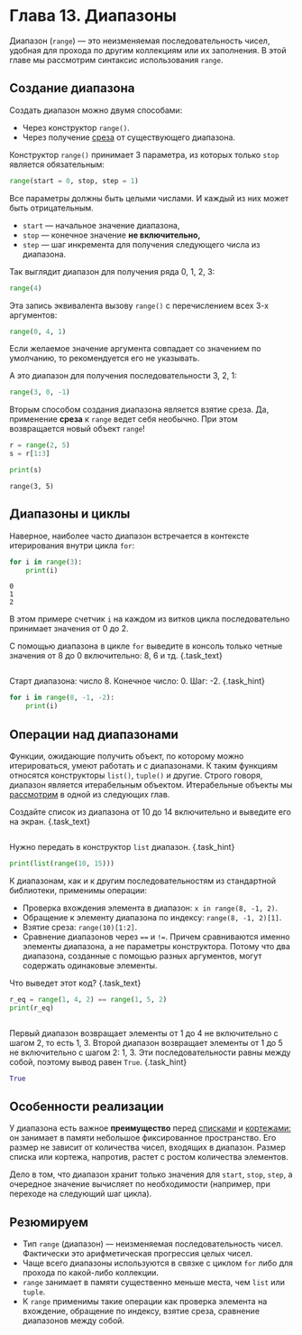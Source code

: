 # Глава 13. Диапазоны

Диапазон (`range`) — это неизменяемая последовательность чисел, удобная для прохода по другим коллекциям или их заполнения. В этой главе мы рассмотрим синтаксис использования `range`.

## Создание диапазона
Создать диапазон можно двумя способами:
- Через конструктор `range()`.
- Через получение [среза](/courses/python/chapters/python_chapter_0100#block-slices) от существующего диапазона.

Конструктор `range()` принимает 3 параметра, из которых только `stop` является обязательным:

```python
range(start = 0, stop, step = 1)
```

Все параметры должны быть целыми числами. И каждый из них может быть отрицательным.
- `start` — начальное значение диапазона, 
- `stop` — конечное значение **не включительно,**
- `step` — шаг инкремента для получения следующего числа из диапазона.


Так выглядит диапазон для получения ряда 0, 1, 2, 3:

```python
range(4)
```

Эта запись эквивалента вызову `range()` с перечислением всех 3-х аргументов:

```python
range(0, 4, 1)
```

Если желаемое значение аргумента совпадает со значением по умолчанию, то рекомендуется его не указывать.

А это диапазон для получения последовательности 3, 2, 1:

```python
range(3, 0, -1)
```

Вторым способом создания диапазона является взятие среза. Да, применение **среза** к `range` ведет себя необычно. При этом возвращается новый объект `range`!

```python
r = range(2, 5)
s = r[1:3]

print(s)
```
```
range(3, 5)
```

## Диапазоны и циклы
Наверное, наиболее часто диапазон встречается в контексте итерирования внутри цикла `for`:

```python
for i in range(3):
    print(i)
```

```
0
1
2
```

В этом примере счетчик `i` на каждом из витков цикла последовательно принимает значения от 0 до 2.

С помощью диапазона в цикле `for` выведите в консоль только четные значения от 8 до 0 включительно: 8, 6 и тд. {.task_text}

```python {.task_source #python_chapter_0130_task_0010}
```
Старт диапазона: число 8. Конечное число: 0. Шаг: -2. {.task_hint}
```python {.task_answer}
for i in range(8, -1, -2):
    print(i)
```

## Операции над диапазонами
Функции, ожидающие получить объект, по которому можно итерироваться, умеют работать и с диапазонами. К таким функциям относятся конструкторы `list()`, `tuple()` и другие. Строго говоря, диапазон является итерабельным объектом. Итерабельные объекты мы [рассмотрим](/courses/python/chapters/python_chapter_0230/) в одной из следующих глав.

Создайте список из диапазона от 10 до 14 включительно и выведите его на экран. {.task_text}

```python {.task_source #python_chapter_0130_task_0020}
```
Нужно передать в конструктор `list` диапазон. {.task_hint}
```python {.task_answer}
print(list(range(10, 15)))
```

К диапазонам, как и к другим последовательностям из стандартной библиотеки, применимы операции:
- Проверка вхождения элемента в диапазон: `x in range(8, -1, 2)`.
- Обращение к элементу диапазона по индексу: `range(8, -1, 2)[1]`.
- Взятие среза: `range(10)[1:2]`.
- Сравнение диапазонов через `==` и `!=`. Причем сравниваются именно элементы диапазона, а не параметры конструктора. Потому что два диапазона, созданные с помощью разных аргументов, могут содержать одинаковые элементы.

Что выведет этот код?  {.task_text}

```python
r_eq = range(1, 4, 2) == range(1, 5, 2)
print(r_eq)
```

```consoleoutput {.task_source #python_chapter_0130_task_0030}
```
Первый диапазон возвращает элементы от 1 до 4 не включительно с шагом 2, то есть 1, 3. Второй диапазон возвращает элементы от 1 до 5 не включительно с шагом 2: 1, 3. Эти последовательности равны между собой, поэтому вывод равен `True`. {.task_hint}
```python {.task_answer}
True
```

## Особенности реализации
У диапазона есть важное **преимущество** перед [списками](/courses/python/chapters/python_chapter_0110/) и [кортежами:](/courses/python/chapters/python_chapter_0120/) он занимает в памяти небольшое фиксированное пространство. Его размер не зависит от количества чисел, входящих в диапазон. Размер списка или кортежа, напротив, растет с ростом количества элементов. 

Дело в том, что диапазон хранит только значения для `start`, `stop`, `step`, а очередное значение вычисляет по необходимости (например, при переходе на следующий шаг цикла).

## Резюмируем
- Тип `range` (диапазон) — неизменяемая последовательность чисел. Фактически это арифметическая прогрессия целых чисел.
- Чаще всего диапазоны используются в связке с циклом `for` либо для прохода по какой-либо коллекции.
- `range` занимает в памяти существенно меньше места, чем `list` или `tuple`.
- К `range` применимы такие операции как проверка элемента на вхождение, обращение по индексу, взятие среза, сравнение диапазонов между собой.
